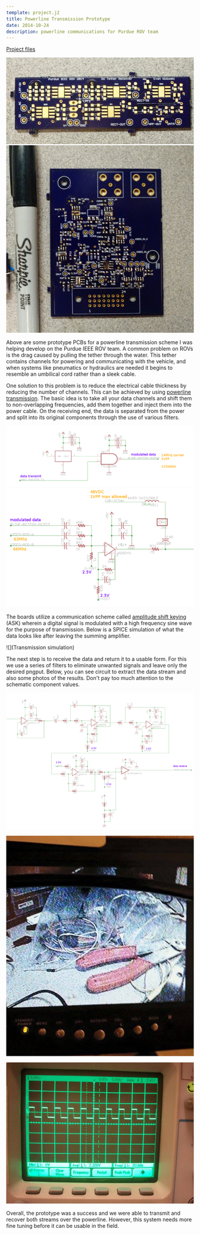 ```yaml
---
template: project.j2
title: Powerline Transmission Prototype
date: 2014-10-24
description: powerline communications for Purdue ROV team
---
```


[Project files](http://github.com/evidlo/transmission)

![](receiver_board.png)
![Transmitter and receiver prototypes](transmitter_board.png)

Above are some prototype PCBs for a powerline transmission scheme I was helping develop on the Purdue IEEE ROV team.  A common problem on ROVs is the drag caused by pulling the tether through the water.  This tether contains channels for powering and communicating with the vehicle, and when systems like pneumatics or hydraulics are needed it begins to resemble an umbilical cord rather than a sleek cable.

One solution to this problem is to reduce the electrical cable thickness by reducing the number of channels.  This can be achieved by using [powerline transmission](https://en.wikipedia.org/wiki/Power-line_communication).  The basic idea is to take all your data channels and shift them to non-overlapping frequencies, add them together and inject them into the power cable.  On the receiving end, the data is separated from the power and split into its original components through the use of various filters.

![Data modulated.  Shifts data to a different frequency](modulator.png)
![Combines video and data streams and injects into the powerline](transmitter.png)

The boards utilize a communication scheme called [amplitude shift keying]('https://en.wikipedia.org/wiki/Amplitude-shift_keying') (ASK) wherein a digital signal is modulated with a high frequency sine wave for the purpose of transmission.  Below is a SPICE simulation of what the data looks like after leaving the summing amplifier.

![](Transmission simulation)

The next step is to receive the data and return it to a usable form.  For this we use a series of filters to eliminate unwanted signals and leave only the desired pngput.  Below, you can see circuit to extract the data stream and also some photos of the results. Don't pay too much attention to the schematic component values.

![Receiving filter.  In order: input buffer, two 2nd-order lowpass filters, half wave rectifier (super diode), pngput comparator.](receiver.png)

![Video being transmitted over powerline.  A bit grainy](video.png)

![Receiving the datastream at 400kbit/s'](scope.png)

Overall, the prototype was a success and we were able to transmit and recover both streams over the powerline.  However, this system needs more fine tuning before it can be usable in the field.
